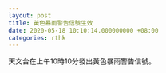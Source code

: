 ```yaml
---
layout: post
title: 黃色暴雨警告信號生效
date: 2020-05-18 10:10:14.000000000 +08:00
categories: rthk
---
```


天文台在上午10時10分發出黃色暴雨警告信號。
